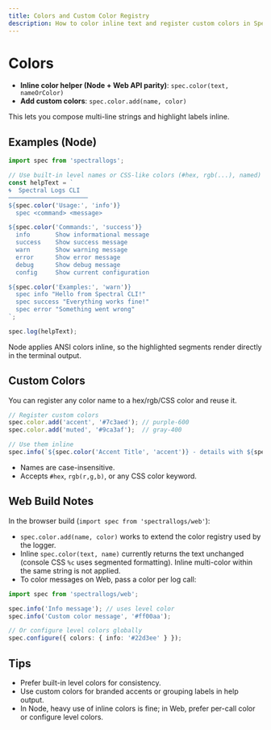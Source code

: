 ```yaml
---
title: Colors and Custom Color Registry
description: How to color inline text and register custom colors in SpectralLogs for Node and Web.
---
```


# Colors

- **Inline color helper (Node + Web API parity)**: `spec.color(text, nameOrColor)`
- **Add custom colors**: `spec.color.add(name, color)`

This lets you compose multi-line strings and highlight labels inline.

## Examples (Node)

```ts
import spec from 'spectrallogs';

// Use built-in level names or CSS-like colors (#hex, rgb(...), named)
const helpText = `
🌀  Spectral Logs CLI
──────────────────────
${spec.color('Usage:', 'info')}
  spec <command> <message>

${spec.color('Commands:', 'success')}
  info       Show informational message
  success    Show success message
  warn       Show warning message
  error      Show error message
  debug      Show debug message
  config     Show current configuration

${spec.color('Examples:', 'warn')}
  spec info "Hello from Spectral CLI!"
  spec success "Everything works fine!"
  spec error "Something went wrong"
`;

spec.log(helpText);
```

Node applies ANSI colors inline, so the highlighted segments render directly in the terminal output.

## Custom Colors

You can register any color name to a hex/rgb/CSS color and reuse it.

```ts
// Register custom colors
spec.color.add('accent', '#7c3aed'); // purple-600
spec.color.add('muted', '#9ca3af');  // gray-400

// Use them inline
spec.info(`${spec.color('Accent Title', 'accent')} - details with ${spec.color('muted text', 'muted')}`);
```

- Names are case-insensitive.
- Accepts `#hex`, `rgb(r,g,b)`, or any CSS color keyword.

## Web Build Notes

In the browser build (`import spec from 'spectrallogs/web'`):

- `spec.color.add(name, color)` works to extend the color registry used by the logger.
- Inline `spec.color(text, name)` currently returns the text unchanged (console CSS `%c` uses segmented formatting). Inline multi-color within the same string is not applied.
- To color messages on Web, pass a color per log call:

```ts
import spec from 'spectrallogs/web';

spec.info('Info message'); // uses level color
spec.info('Custom color message', '#ff00aa');

// Or configure level colors globally
spec.configure({ colors: { info: '#22d3ee' } });
```

## Tips

- Prefer built-in level colors for consistency.
- Use custom colors for branded accents or grouping labels in help output.
- In Node, heavy use of inline colors is fine; in Web, prefer per-call color or configure level colors.
